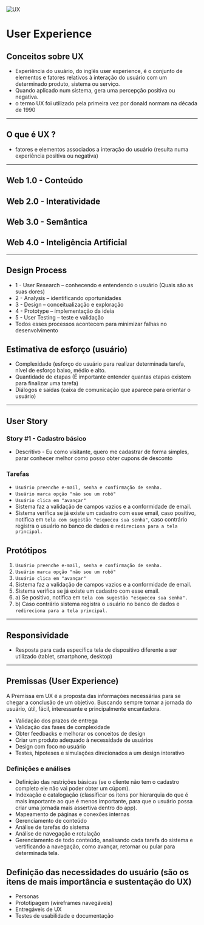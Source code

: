 
![UX](https://aelaschool.com/wp-content/uploads/2019/05/1_fb3c075d318659ac98672bdcc1c3bbf4_2000-1024x557.png)
# User Experience 
## Conceitos sobre UX
- Experiência do usuário, do inglês user experience, é o conjunto de elementos e fatores relativos à interação do usuário com um determinado produto, sistema ou serviço.
- Quando aplicado num sistema, gera uma percepção positiva ou negativa.
- o termo UX foi utilizado pela primeira vez por donald normam na década de 1990
- --- 
## O que é UX ?  
- fatores e elementos associados a interação do usuário (resulta numa experiência positiva ou negativa)
---
## Web 1.0 - Conteúdo
## Web 2.0 - Interatividade
## Web 3.0 - Semântica
## Web 4.0 - Inteligência Artificial
--- 
## Design Process
- 1 - User Research – conhecendo e entendendo o usuário (Quais são as suas dores) 
- 2 - Analysis – identificando oportunidades 
- 3 - Design – conceitualização e exploração 
- 4 - Prototype – implementação da ideia 
- 5 - User Testing – teste e validação 
- Todos esses processos acontecem para minimizar falhas no desenvolvimento

## Estimativa de esforço (usuário)

- Complexidade (esforço do usuário para realizar determinada tarefa, nível de esforço baixo, médio e alto.
- Quantidade de etapas (É importante entender quantas etapas existem para finalizar uma tarefa)
- Diálogos e saídas (caixa de comunicação que aparece para orientar o usuário)
---
## User Story
### Story #1 - Cadastro básico
- Descritivo - Eu como visitante, quero me cadastrar de forma simples, parar conhecer melhor como posso obter cupons de desconto
### Tarefas
  - `Usuário preenche e-mail, senha e confirmação de senha.`
  - `Usuário marca opção "não sou um robô"`
  - `Usuário clica em "avançar"`
  - Sistema faz a validação de campos vazios e a conformidade de email.
  - Sistema verifica se já existe um cadastro com esse email, caso positivo, notifica em `tela com sugestão "esqueceu sua senha"`, caso contrário registra o usuário no banco de dados e `redireciona para a tela principal.`
## Protótipos
1. `Usuário preenche e-mail, senha e confirmação de senha.`
2. `Usuário marca opção "não sou um robô"`
3. `Usuário clica em "avançar"`
4. Sistema faz a validação de campos vazios e a conformidade de email.
5. Sistema verifica se já existe um cadastro com esse email.
6. a) Se positivo, notifica em `tela com sugestão "esqueceu sua senha".`
7. b) Caso contrário sistema registra o usuário no banco de dados e `redireciona para a tela principal.`
---
## Responsividade 
- Resposta para cada específica tela de dispositivo diferente a ser utilizado (tablet, smartphone, desktop)
---
## Premissas (User Experience)
A Premissa em UX é a proposta das informações necessárias para se chegar a conclusão de um objetivo. Buscando sempre tornar a jornada do usuário, útil, fácil, interessante e principalmente encantadora. 
- Validação dos prazos de entrega
- Validação das fases de complexidade 
- Obter feedbacks e melhorar os conceitos de design
- Criar um produto adequado à necessidade de usuários
- Design com foco no usuário
- Testes, hipoteses e simulações direcionados a um design interativo
### Definições e análises
- Definição das restrições básicas (se o cliente não tem o cadastro completo ele não vai poder obter um cúpom).
- Indexação e catalogação (classificar os itens por hierarquia do que é mais importante ao que é menos importante, para que o usuário possa criar uma jornada mais assertiva dentro do app).
- Mapeamento de páginas e conexões internas 
- Gerenciamento de conteúdo 
- Análise de tarefas do sistema 
- Análise de navegação e rotulação
- Gerenciamento de todo conteúdo, analisando cada tarefa do sistema e vertificando a navegação, como avançar, retornar ou pular para determinada tela.
## Definição das necessidades do usuário (são os itens de mais importância e sustentação do UX)
- Personas
- Prototipagem (wireframes navegáveis)
- Entregáveis de UX
- Testes de usabilidade e documentação